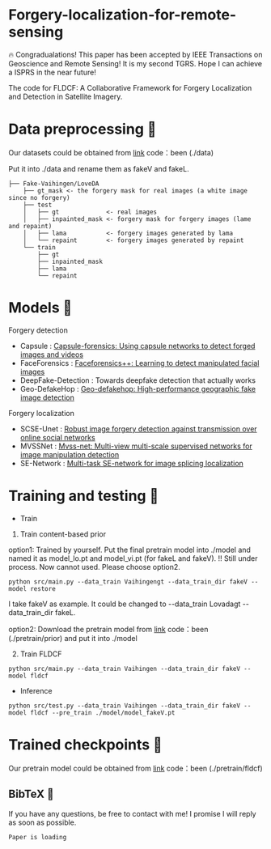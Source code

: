 # Forgery-localization-for-remote-sensing

🔥 Congradualations! This paper has been accepted by IEEE Transactions on Geoscience and Remote Sensing! It is my second TGRS. Hope I can achieve a ISPRS in the near future!

The code for FLDCF: A Collaborative Framework for Forgery Localization and Detection in Satellite Imagery.

# Data preprocessing 🔨

Our datasets could be obtained from [link](https://pan.baidu.com/s/1ugHYZEfaoGLHosa8whbGiA) code：been (./data)


Put it into ./data and rename them as fakeV and fakeL.

```
├── Fake-Vaihingen/LoveDA
    ├── gt_mask <- the forgery mask for real images (a white image since no forgery)
    ├── test
    │   ├── gt             <- real images
    │   ├── inpainted_mask <- forgery mask for forgery images (lame and repaint)
    │   ├── lama           <- forgery images generated by lama
    │   └── repaint        <- forgery images generated by repaint    
    └── train
        ├── gt             
        ├── inpainted_mask
        ├── lama 
        └── repaint  
```

# Models 📝

Forgery detection

* Capsule  : [Capsule-forensics: Using capsule networks to detect forged images and videos](https://ieeexplore.ieee.org/abstract/document/8682602)
* FaceForensics : [Faceforensics++: Learning to detect manipulated facial images](https://openaccess.thecvf.com/content_ICCV_2019/html/Rossler_FaceForensics_Learning_to_Detect_Manipulated_Facial_Images_ICCV_2019_paper.html)
* DeepFake-Detection : Towards deepfake detection that actually works
* Geo-DefakeHop : [Geo-defakehop: High-performance geographic fake image detection](https://arxiv.org/abs/2110.09795)

Forgery localization

* SCSE-Unet : [Robust image forgery detection against transmission over online social networks](https://ieeexplore.ieee.org/abstract/document/9686650/)
* MVSSNet : [Mvss-net: Multi-view multi-scale supervised networks for image manipulation detection](https://ieeexplore.ieee.org/abstract/document/9789576)
* SE-Network : [Multi-task SE-network for image splicing localization](https://ieeexplore.ieee.org/abstract/document/9591639)

# Training and testing 🚆

* Train

1. Train content-based prior

option1: Trained by yourself. Put the final pretrain model into ./model and named it as model_lo.pt and model_vi.pt (for fakeL and fakeV). !! Still under process. Now cannot used. Please choose option2.

```
python src/main.py --data_train Vaihingengt --data_train_dir fakeV --model restore
```
I take fakeV as example. It could be changed to --data_train Lovadagt --data_train_dir fakeL.

option2: Download the pretrain model from [link](https://pan.baidu.com/s/1ugHYZEfaoGLHosa8whbGiA) code：been (./pretrain/prior) and put it into ./model

2. Train FLDCF

```
python src/main.py --data_train Vaihingen --data_train_dir fakeV --model fldcf
```

* Inference

```
python src/test.py --data_train Vaihingen --data_train_dir fakeV --model fldcf --pre_train ./model/model_fakeV.pt
```


# Trained checkpoints 💾

Our pretrain model could be obtained from [link](https://pan.baidu.com/s/1ugHYZEfaoGLHosa8whbGiA) code：been (./pretrain/fldcf)


## BibTeX 🙏

If you have any questions, be free to contact with me! I promise I will reply as soon as possible.
```
Paper is loading
```
